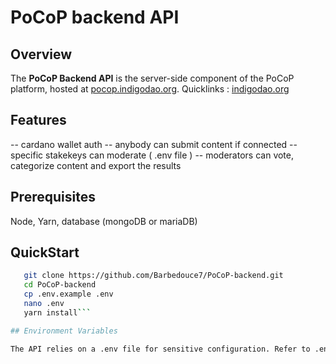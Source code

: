 # PoCoP backend API

## Overview

The **PoCoP Backend API** is the server-side component of the PoCoP platform, hosted at [pocop.indigodao.org](https://pocop.indigodao.org).
Quicklinks : [indigodao.org](https://indigodao.org)

## Features
-- cardano wallet auth
-- anybody can submit content if connected
-- specific stakekeys can moderate ( .env file )
-- moderators can vote, categorize content and export the results

## Prerequisites

Node, Yarn, database (mongoDB or mariaDB)

## QuickStart

```bash
   git clone https://github.com/Barbedouce7/PoCoP-backend.git
   cd PoCoP-backend
   cp .env.example .env
   nano .env
   yarn install```

## Environment Variables

The API relies on a .env file for sensitive configuration. Refer to .env.example for the required variables. 



